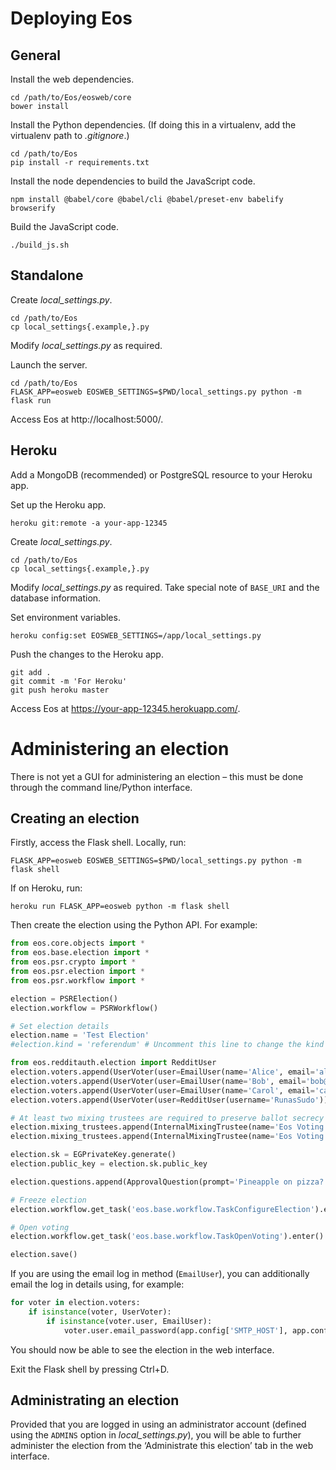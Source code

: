 # Deploying Eos

## General

Install the web dependencies.

    cd /path/to/Eos/eosweb/core
    bower install

Install the Python dependencies. (If doing this in a virtualenv, add the virtualenv path to *.gitignore*.)

    cd /path/to/Eos
    pip install -r requirements.txt

Install the node dependencies to build the JavaScript code.

    npm install @babel/core @babel/cli @babel/preset-env babelify browserify

Build the JavaScript code.

    ./build_js.sh

## Standalone

Create *local_settings.py*.

    cd /path/to/Eos
    cp local_settings{.example,}.py

Modify *local_settings.py* as required.

Launch the server.

    cd /path/to/Eos
    FLASK_APP=eosweb EOSWEB_SETTINGS=$PWD/local_settings.py python -m flask run

Access Eos at http://localhost:5000/.

## Heroku

Add a MongoDB (recommended) or PostgreSQL resource to your Heroku app.

Set up the Heroku app.

    heroku git:remote -a your-app-12345

Create *local_settings.py*.

    cd /path/to/Eos
    cp local_settings{.example,}.py

Modify *local_settings.py* as required. Take special note of `BASE_URI` and the database information.

Set environment variables.

    heroku config:set EOSWEB_SETTINGS=/app/local_settings.py

Push the changes to the Heroku app.

    git add .
    git commit -m 'For Heroku'
    git push heroku master

Access Eos at https://your-app-12345.herokuapp.com/.

# Administering an election

There is not yet a GUI for administering an election – this must be done through the command line/Python interface.

## Creating an election

Firstly, access the Flask shell. Locally, run:

    FLASK_APP=eosweb EOSWEB_SETTINGS=$PWD/local_settings.py python -m flask shell

If on Heroku, run:

    heroku run FLASK_APP=eosweb python -m flask shell

Then create the election using the Python API. For example:

```python
from eos.core.objects import *
from eos.base.election import *
from eos.psr.crypto import *
from eos.psr.election import *
from eos.psr.workflow import *

election = PSRElection()
election.workflow = PSRWorkflow()

# Set election details
election.name = 'Test Election'
#election.kind = 'referendum' # Uncomment this line to change the kind of vote being held

from eos.redditauth.election import RedditUser
election.voters.append(UserVoter(user=EmailUser(name='Alice', email='alice@localhost')))
election.voters.append(UserVoter(user=EmailUser(name='Bob', email='bob@localhost')))
election.voters.append(UserVoter(user=EmailUser(name='Carol', email='carol@localhost')))
election.voters.append(UserVoter(user=RedditUser(username='RunasSudo')))

# At least two mixing trustees are required to preserve ballot secrecy
election.mixing_trustees.append(InternalMixingTrustee(name='Eos Voting'))
election.mixing_trustees.append(InternalMixingTrustee(name='Eos Voting'))

election.sk = EGPrivateKey.generate()
election.public_key = election.sk.public_key

election.questions.append(ApprovalQuestion(prompt='Pineapple on pizza?', choices=[Choice(name='Yes'), Choice(name='No')], min_choices=0, max_choices=1))

# Freeze election
election.workflow.get_task('eos.base.workflow.TaskConfigureElection').enter()

# Open voting
election.workflow.get_task('eos.base.workflow.TaskOpenVoting').enter()

election.save()
```

If you are using the email log in method (`EmailUser`), you can additionally email the log in details using, for example:

```python
for voter in election.voters:
    if isinstance(voter, UserVoter):
        if isinstance(voter.user, EmailUser):
            voter.user.email_password(app.config['SMTP_HOST'], app.config['SMTP_PORT'], app.config['SMTP_USER'], app.config['SMTP_PASS'], app.config['SMTP_FROM'])
```

You should now be able to see the election in the web interface.

Exit the Flask shell by pressing Ctrl+D.

## Administrating an election

Provided that you are logged in using an administrator account (defined using the `ADMINS` option in *local_settings.py*), you will be able to further administer the election from the ‘Administrate this election’ tab in the web interface.
